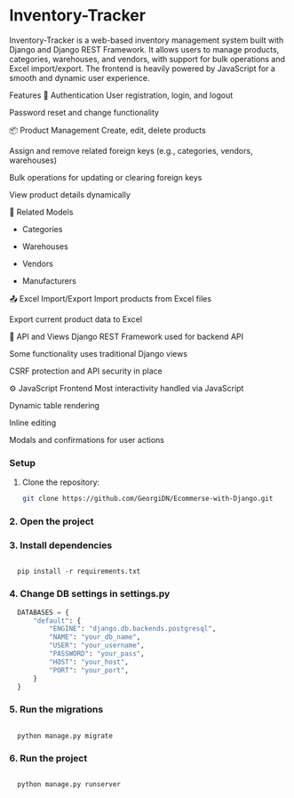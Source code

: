 
# Inventory-Tracker

Inventory-Tracker is a web-based inventory management system built with Django and Django REST Framework. It allows users to manage products, categories, warehouses, and vendors, with support for bulk operations and Excel import/export. The frontend is heavily powered by JavaScript for a smooth and dynamic user experience.

Features
🔐 Authentication
User registration, login, and logout

Password reset and change functionality

📦 Product Management
Create, edit, delete products

Assign and remove related foreign keys (e.g., categories, vendors, warehouses)

Bulk operations for updating or clearing foreign keys

View product details dynamically

📁 Related Models
- Categories

- Warehouses

- Vendors

- Manufacturers

📤 Excel Import/Export
Import products from Excel files

Export current product data to Excel

📜 API and Views
Django REST Framework used for backend API

Some functionality uses traditional Django views

CSRF protection and API security in place

⚙️ JavaScript Frontend
Most interactivity handled via JavaScript

Dynamic table rendering

Inline editing

Modals and confirmations for user actions


### Setup
1. Clone the repository:
   ```bash
   git clone https://github.com/GeorgiDN/Ecommerse-with-Django.git


### 2. Open the project


### 3. Install dependencies
 
   ```terminal
   
     pip install -r requirements.txt
  
   ```

### 4. Change DB settings in settings.py

  ```py
    DATABASES = {
        "default": {
            "ENGINE": "django.db.backends.postgresql",
            "NAME": "your_db_name",
            "USER": "your_username",
            "PASSWORD": "your_pass",
            "HOST": "your_host",
            "PORT": "your_port",
        }
    }
  ```

### 5. Run the migrations

  ```terminal

    python manage.py migrate

  ```

### 6. Run the project

  ```terminal

    python manage.py runserver

  ```
